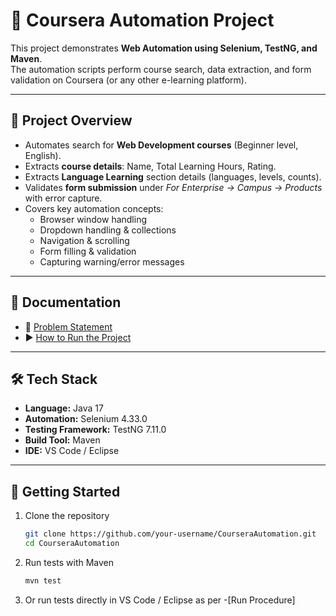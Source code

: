# 🎯 Coursera Automation Project

This project demonstrates **Web Automation using Selenium, TestNG, and Maven**.  
The automation scripts perform course search, data extraction, and form validation on Coursera (or any other e-learning platform).  

---

## 📌 Project Overview

- Automates search for **Web Development courses** (Beginner level, English).
- Extracts **course details**: Name, Total Learning Hours, Rating.
- Extracts **Language Learning** section details (languages, levels, counts).
- Validates **form submission** under *For Enterprise → Campus → Products* with error capture.
- Covers key automation concepts:
  - Browser window handling  
  - Dropdown handling & collections  
  - Navigation & scrolling  
  - Form filling & validation  
  - Capturing warning/error messages  

---

## 📂 Documentation

- 📜 [Problem Statement](PROBLEM_STATEMENT.md)  
- ▶️ [How to Run the Project](RUNNING_PROJECT.md)  

---

## 🛠️ Tech Stack

- **Language:** Java 17  
- **Automation:** Selenium 4.33.0  
- **Testing Framework:** TestNG 7.11.0  
- **Build Tool:** Maven  
- **IDE:** VS Code / Eclipse  

---

## 🚀 Getting Started

1. Clone the repository  
   ```bash
   git clone https://github.com/your-username/CourseraAutomation.git
   cd CourseraAutomation

2. Run tests with Maven
   ```bash
   mvn test

3. Or run tests directly in VS Code / Eclipse as per -[Run Procedure]
